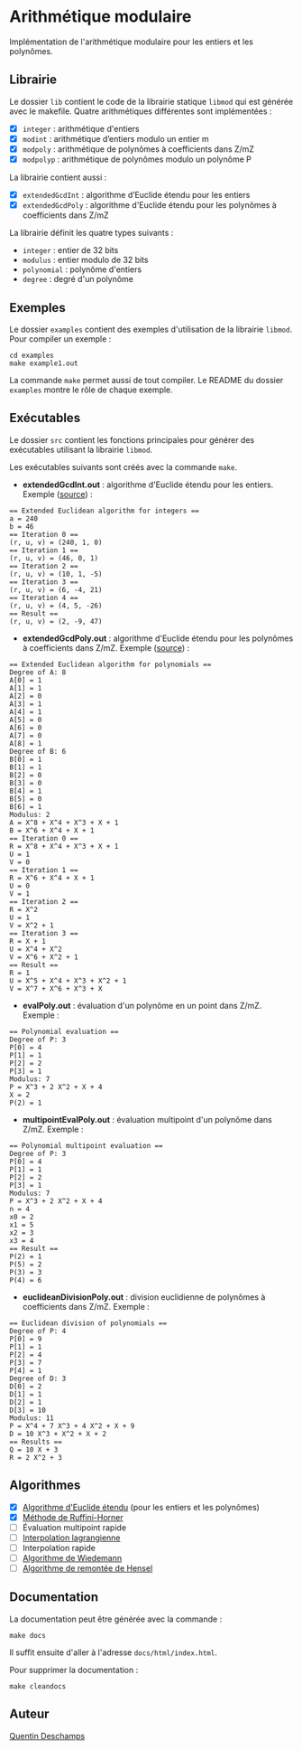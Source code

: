 # Arithmétique modulaire

Implémentation de l'arithmétique modulaire pour les entiers et les polynômes.

## Librairie

Le dossier `lib` contient le code de la librairie statique `libmod` qui est générée avec le makefile.
Quatre arithmétiques différentes sont implémentées :

- [x] `integer` : arithmétique d'entiers
- [x] `modint` : arithmétique d’entiers modulo un entier m
- [x] `modpoly` : arithmétique de polynômes à coefficients dans Z/mZ
- [x] `modpolyp` : arithmétique de polynômes modulo un polynôme P

La librairie contient aussi :
- [x] `extendedGcdInt` : algorithme d’Euclide étendu pour les entiers
- [x] `extendedGcdPoly` : algorithme d'Euclide étendu pour les polynômes à coefficients dans Z/mZ

La librairie définit les quatre types suivants :
- `integer` : entier de 32 bits
- `modulus` : entier modulo de 32 bits
- `polynomial` : polynôme d'entiers
- `degree` : degré d'un polynôme

## Exemples

Le dossier `examples` contient des exemples d'utilisation de la librairie `libmod`. Pour compiler un exemple :
```
cd examples
make example1.out
```
La commande `make` permet aussi de tout compiler. Le README du dossier `examples` montre le rôle de chaque exemple.

## Exécutables

Le dossier `src` contient les fonctions principales pour générer des exécutables utilisant la librairie `libmod`.

Les exécutables suivants sont créés avec la commande `make`.

- **extendedGcdInt.out** : algorithme d'Euclide étendu pour les entiers. Exemple ([source](https://en.wikipedia.org/wiki/Extended_Euclidean_algorithm#Example)) :
```
== Extended Euclidean algorithm for integers ==
a = 240
b = 46
== Iteration 0 ==
(r, u, v) = (240, 1, 0)
== Iteration 1 ==
(r, u, v) = (46, 0, 1)
== Iteration 2 ==
(r, u, v) = (10, 1, -5)
== Iteration 3 ==
(r, u, v) = (6, -4, 21)
== Iteration 4 ==
(r, u, v) = (4, 5, -26)
== Result ==
(r, u, v) = (2, -9, 47)
```

- **extendedGcdPoly.out** : algorithme d'Euclide étendu pour les polynômes à coefficients dans Z/mZ. Exemple ([source](https://en.wikipedia.org/wiki/Extended_Euclidean_algorithm#Example_2)) :
```
== Extended Euclidean algorithm for polynomials ==
Degree of A: 8
A[0] = 1
A[1] = 1
A[2] = 0
A[3] = 1
A[4] = 1
A[5] = 0
A[6] = 0
A[7] = 0
A[8] = 1
Degree of B: 6
B[0] = 1
B[1] = 1
B[2] = 0
B[3] = 0
B[4] = 1
B[5] = 0
B[6] = 1
Modulus: 2
A = X^8 + X^4 + X^3 + X + 1
B = X^6 + X^4 + X + 1
== Iteration 0 ==
R = X^8 + X^4 + X^3 + X + 1
U = 1
V = 0
== Iteration 1 ==
R = X^6 + X^4 + X + 1
U = 0
V = 1
== Iteration 2 ==
R = X^2
U = 1
V = X^2 + 1
== Iteration 3 ==
R = X + 1
U = X^4 + X^2
V = X^6 + X^2 + 1
== Result ==
R = 1
U = X^5 + X^4 + X^3 + X^2 + 1
V = X^7 + X^6 + X^3 + X
```

- **evalPoly.out** : évaluation d'un polynôme en un point dans Z/mZ. Exemple :
```
== Polynomial evaluation ==
Degree of P: 3
P[0] = 4
P[1] = 1
P[2] = 2
P[3] = 1
Modulus: 7
P = X^3 + 2 X^2 + X + 4
X = 2
P(2) = 1
```

- **multipointEvalPoly.out** : évaluation multipoint d'un polynôme dans Z/mZ. Exemple :
```
== Polynomial multipoint evaluation ==
Degree of P: 3
P[0] = 4
P[1] = 1
P[2] = 2
P[3] = 1
Modulus: 7
P = X^3 + 2 X^2 + X + 4
n = 4
x0 = 2
x1 = 5
x2 = 3
x3 = 4
== Result ==
P(2) = 1
P(5) = 2
P(3) = 3
P(4) = 6
```

- **euclideanDivisionPoly.out** : division euclidienne de polynômes à coefficients dans Z/mZ. Exemple :
```
== Euclidean division of polynomials ==
Degree of P: 4
P[0] = 9
P[1] = 1
P[2] = 4
P[3] = 7
P[4] = 1
Degree of D: 3
D[0] = 2
D[1] = 1
D[2] = 1
D[3] = 10
Modulus: 11
P = X^4 + 7 X^3 + 4 X^2 + X + 9
D = 10 X^3 + X^2 + X + 2
== Results ==
Q = 10 X + 3
R = 2 X^2 + 3
```

## Algorithmes

- [x] [Algorithme d'Euclide étendu](https://fr.wikipedia.org/wiki/Algorithme_d%27Euclide_%C3%A9tendu) (pour les entiers et les polynômes)
- [x] [Méthode de Ruffini-Horner](https://fr.wikipedia.org/wiki/M%C3%A9thode_de_Ruffini-Horner)
- [ ] Évaluation multipoint rapide
- [ ] [Interpolation lagrangienne](https://fr.wikipedia.org/wiki/Interpolation_lagrangienne)
- [ ] Interpolation rapide
- [ ] [Algorithme de Wiedemann](https://en.wikipedia.org/wiki/Block_Wiedemann_algorithm)
- [ ] [Algorithme de remontée de Hensel](https://fr.wikipedia.org/wiki/Lemme_de_Hensel)

## Documentation

La documentation peut être générée avec la commande :
```
make docs
```
Il suffit ensuite d'aller à l'adresse `docs/html/index.html`.

Pour supprimer la documentation :
```
make cleandocs
```

## Auteur

[Quentin Deschamps](mailto:quentindeschamps18@gmail.com)

